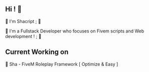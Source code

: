 ## Hi ! 👋

🍃 I'm Shacript ; 👾

🍃 I'm a Fullstack Developer who focuses on Fivem scripts and Web development ! ; 👾

## Current Working on

🍃 Sha - FiveM Roleplay Framework [ Optimize & Easy ]
